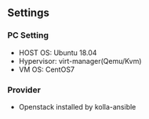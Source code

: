 ## Settings
### PC Setting
- HOST OS: Ubuntu 18.04
- Hypervisor: virt-manager(Qemu/Kvm)
- VM OS: CentOS7

### Provider
- Openstack installed by kolla-ansible

### 
